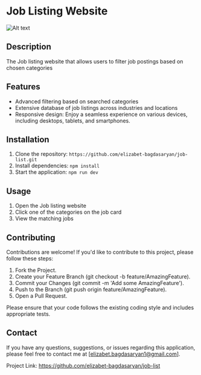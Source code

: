 # Job Listing Website

![Alt text](https://res.cloudinary.com/dz209s6jk/image/upload/f_auto,q_auto,w_700/Challenges/thcmrk07xdvnzf8qtay3.jpg)

## Description

The Job listing website that allows users to filter job postings based on chosen categories

## Features

- Advanced filtering based on searched categories
- Extensive database of job listings across industries and locations
- Responsive design: Enjoy a seamless experience on various devices, including desktops, tablets, and smartphones.

## Installation

1. Clone the repository: `https://github.com/elizabet-bagdasaryan/job-list.git`
2. Install dependencies: `npm install`
3. Start the application: `npm run dev`

## Usage

1. Open the Job listing website
2. Click one of the categories on the job card
3. View the matching jobs

## Contributing

Contributions are welcome! If you'd like to contribute to this project, please follow these steps:

1. Fork the Project.
2. Create your Feature Branch (git checkout -b feature/AmazingFeature).
3. Commit your Changes (git commit -m 'Add some AmazingFeature').
4. Push to the Branch (git push origin feature/AmazingFeature).
5. Open a Pull Request.

Please ensure that your code follows the existing coding style and includes appropriate tests.

## Contact

If you have any questions, suggestions, or issues regarding this application, please feel free to contact me at [elizabet.bagdasaryan1@gmail.com].

Project Link: https://github.com/elizabet-bagdasaryan/job-list
